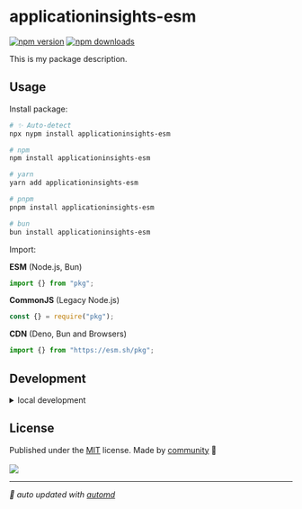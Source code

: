 # applicationinsights-esm

<!-- automd:badges color=yellow -->

[![npm version](https://img.shields.io/npm/v/applicationinsights-esm?color=yellow)](https://npmjs.com/package/applicationinsights-esm)
[![npm downloads](https://img.shields.io/npm/dm/applicationinsights-esm?color=yellow)](https://npmjs.com/package/applicationinsights-esm)

<!-- /automd -->

This is my package description.

## Usage

Install package:

<!-- automd:pm-install -->

```sh
# ✨ Auto-detect
npx nypm install applicationinsights-esm

# npm
npm install applicationinsights-esm

# yarn
yarn add applicationinsights-esm

# pnpm
pnpm install applicationinsights-esm

# bun
bun install applicationinsights-esm
```

<!-- /automd -->

Import:

<!-- automd:jsimport cjs cdn name="pkg" -->

**ESM** (Node.js, Bun)

```js
import {} from "pkg";
```

**CommonJS** (Legacy Node.js)

```js
const {} = require("pkg");
```

**CDN** (Deno, Bun and Browsers)

```js
import {} from "https://esm.sh/pkg";
```

<!-- /automd -->

## Development

<details>

<summary>local development</summary>

- Clone this repository
- Install latest LTS version of [Node.js](https://nodejs.org/en/)
- Enable [Corepack](https://github.com/nodejs/corepack) using `corepack enable`
- Install dependencies using `pnpm install`
- Run interactive tests using `pnpm dev`

</details>

## License

<!-- automd:contributors license=MIT -->

Published under the [MIT](https://github.com/unjs/applicationinsights-esm/blob/main/LICENSE) license.
Made by [community](https://github.com/unjs/applicationinsights-esm/graphs/contributors) 💛
<br><br>
<a href="https://github.com/unjs/applicationinsights-esm/graphs/contributors">
<img src="https://contrib.rocks/image?repo=unjs/applicationinsights-esm" />
</a>

<!-- /automd -->

<!-- automd:with-automd -->

---

_🤖 auto updated with [automd](https://automd.unjs.io)_

<!-- /automd -->

